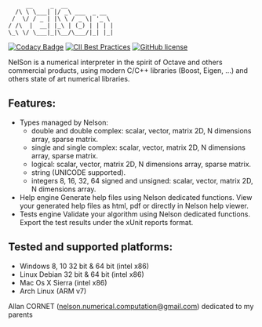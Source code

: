 
         __     _  __
      /\ \ \___| |/ _\ ___  _ __
     /  \/ / _ | |\ \ / _ \| '_ \
    / /\  |  __| |_\ | (_) | | | |
    \_\ \/ \___|_|\__/\___/|_| |_|

[![Codacy Badge](https://api.codacy.com/project/badge/Grade/8865bc705b2d459c839b169e580d0526)](https://www.codacy.com/app/Nelson-numerical-software/nelson?utm_source=github.com&utm_medium=referral&utm_content=Nelson-numerical-software/nelson&utm_campaign=badger)
[![CII Best Practices](https://bestpractices.coreinfrastructure.org/projects/602/badge)](https://bestpractices.coreinfrastructure.org/projects/602) 
[![GitHub license](https://img.shields.io/badge/license-GPL2-blue.svg)](https://github.com/Nelson-numerical-software/nelson/blob/master/COPYING.md)

NelSon is a numerical interpreter in the spirit of Octave and 
others commercial products, using modern C/C++ libraries (Boost, Eigen, ...)
and others state of art numerical libraries.

## Features:


- Types managed by Nelson:
  * double and double complex: scalar, vector, matrix 2D, N dimensions array, sparse matrix.
  * single and single complex: scalar, vector, matrix 2D, N dimensions array, sparse matrix. 
  * logical: scalar, vector, matrix 2D, N dimensions array, sparse matrix.
  * string (UNICODE supported).
  * integers 8, 16, 32, 64 signed and unsigned: scalar, vector, matrix 2D, N dimensions array.
- Help engine
 Generate help files using Nelson dedicated functions.
 View your generated help files as html, pdf or directly in Nelson help viewer.
- Tests engine
 Validate your algorithm using Nelson dedicated functions.
 Export the test results under the xUnit reports format.

## Tested and supported platforms:
- Windows 8, 10 32 bit & 64 bit (intel x86)
- Linux Debian 32 bit & 64 bit (intel x86)
- Mac Os X Sierra  (intel x86)
- Arch Linux (ARM v7)

Allan CORNET (nelson.numerical.computation@gmail.com)
dedicated to my parents
